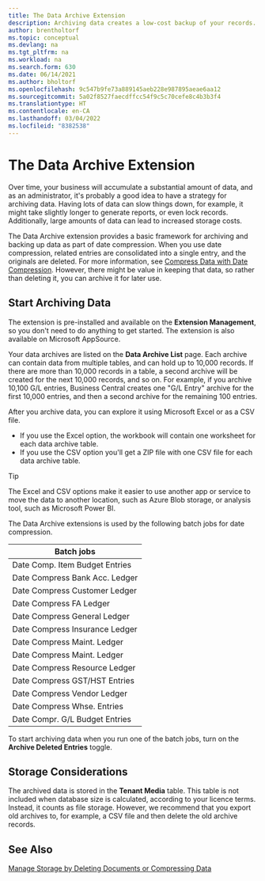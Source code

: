```yaml
---
title: The Data Archive Extension
description: Archiving data creates a low-cost backup of your records.
author: brentholtorf
ms.topic: conceptual
ms.devlang: na
ms.tgt_pltfrm: na
ms.workload: na
ms.search.form: 630
ms.date: 06/14/2021
ms.author: bholtorf
ms.openlocfilehash: 9c547b9fe73a889145aeb228e987895aeae6aa12
ms.sourcegitcommit: 5a02f8527faecdffcc54f9c5c70cefe8c4b3b3f4
ms.translationtype: HT
ms.contentlocale: en-CA
ms.lasthandoff: 03/04/2022
ms.locfileid: "8382538"
---
```

# <a name="the-data-archive-extension"></a>The Data Archive Extension
Over time, your business will accumulate a substantial amount of data, and as an administrator, it's probably a good idea to have a strategy for archiving data. Having lots of data can slow things down, for example, it might take slightly longer to generate reports, or even lock records. Additionally, large amounts of data can lead to increased storage costs.

The Data Archive extension provides a basic framework for archiving and backing up data as part of date compression. When you use date compression, related entries are consolidated into a single entry, and the originals are deleted. For more information, see [Compress Data with Date Compression](admin-manage-documents.md#compress-data-with-date-compression). However, there might be value in keeping that data, so rather than deleting it, you can archive it for later use.

## <a name="start-archiving-data"></a>Start Archiving Data
The extension is pre-installed and available on the **Extension Management**, so you don't need to do anything to get started. The extension is also available on Microsoft AppSource. 

Your data archives are listed on the **Data Archive List** page. Each archive can contain data from multiple tables, and can hold up to 10,000 records. If there are more than 10,000 records in a table, a second archive will be created for the next 10,000 records, and so on. For example, if you archive 10,100 G/L entries, Business Central creates one "G/L Entry" archive for the first 10,000 entries, and then a second archive for the remaining 100 entries. 

After you archive data, you can explore it using Microsoft Excel or as a CSV file.

* If you use the Excel option, the workbook will contain one worksheet for each data archive table.
* If you use the CSV option you'll get a ZIP file with one CSV file for each data archive table.

> [!TIP]
> The Excel and CSV options make it easier to use another app or service to move the data to another location, such as Azure Blob storage, or analysis tool, such as Microsoft Power BI.

The Data Archive extensions is used by the following batch jobs for date compression.

|Batch jobs  |
|---------|
|Date Comp. Item Budget Entries |
|Date Compress Bank Acc. Ledger |
|Date Compress Customer Ledger |
|Date Compress FA Ledger |
|Date Compress General Ledger |
|Date Compress Insurance Ledger |
|Date Compress Maint. Ledger |
|Date Compress Maint. Ledger |
|Date Compress Resource Ledger |
|Date Compress GST/HST Entries |
|Date Compress Vendor Ledger |
|Date Compress Whse. Entries |
|Date Compr. G/L Budget Entries |

To start archiving data when you run one of the batch jobs, turn on the **Archive Deleted Entries** toggle.

## <a name="storage-considerations"></a>Storage Considerations
The archived data is stored in the **Tenant Media** table. This table is not included when database size is calculated, according to your licence terms. Instead, it counts as file storage. However, we recommend that you export old archives to, for example, a CSV file and then delete the old archive records.

## <a name="see-also"></a>See Also
[Manage Storage by Deleting Documents or Compressing Data](admin-manage-documents.md)
